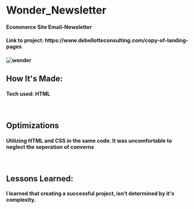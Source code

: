 <h1> Wonder_Newsletter </h1>
<h4>Ecommerce Site Email-Newsletter</h4>
<h4>Link to project: https://www.debellotteconsulting.com/copy-of-landing-pages<h4>
<img src="https://static.wixstatic.com/media/9c9835_2355adeaff7044d5852ef7e23b943fc8~mv2.png/v1/crop/x_0,y_53,w_2000,h_1348/fill/w_982,h_662,al_c,q_90,usm_0.66_1.00_0.01,enc_auto/moackup%20(3).png" alt='wonder'>
 <br>
<h2>How It's Made:</h2>
<h4>Tech used: HTML</h4>
 <br>
<h2>Optimizations</h2>
<h4> Utilizing HTML and CSS in the same code. It was uncomfortable to neglect the seperation of converns</h4>
<br>
<h2>Lessons Learned:</h2>
<h4>I learned that creating a successful project, isn't determined by it's complexity.</h4>

 
